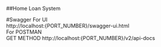 ##Home Loan System

#Swagger
For UI\
http://localhost:{PORT_NUMBER}/swagger-ui.html \
For POSTMAN\
GET METHOD http://localhost:{PORT_NUMBER}/v2/api-docs

